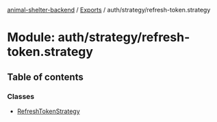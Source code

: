 [animal-shelter-backend](../README.md) / [Exports](../modules.md) / auth/strategy/refresh-token.strategy

# Module: auth/strategy/refresh-token.strategy

## Table of contents

### Classes

- [RefreshTokenStrategy](../classes/auth_strategy_refresh_token_strategy.RefreshTokenStrategy.md)
